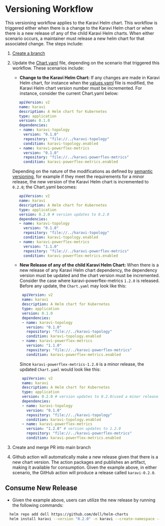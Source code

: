 # Versioning Workflow

This versioning workflow applies to the Karavi Helm chart. This workflow is triggered either when there is a change to the Karavi Helm chart or when there is a new release of any of the child Karavi Helm charts. When either scenario occurs, a maintainer must release a new helm chart for that associated change. The steps include:

1) [Create a branch](../../CONTRIBUTING.md)
2) Update the [Chart.yaml](../karavi/Chart.yaml) file, depending on the scenario that triggered this workflow. These scenarios include:

   - **Change to the Karavi Helm Chart:**
   If any changes are made in Karavi Helm chart, for instance when the [values.yaml](./values.yaml) file is modified, the Karavi Helm chart version number must be incremented. For instance, consider the current Chart.yaml below: 

   ```yaml
      apiVersion: v2
      name: karavi
      description: A Helm chart for Kubernetes
      type: application
      version: 0.1.0
      dependencies:
      - name: karavi-topology
        version: "0.1.0"
        repository: "file://../karavi-topology"
        condition: karavi-topology.enabled
      - name: karavi-powerflex-metrics
        version: "0.1.0"
        repository: "file://../karavi-powerflex-metrics"
        condition: karavi-powerflex-metrics.enabled
   ```

   Depending on the nature of the modifications as defined by [semantic versioning](http://semver.org), for example if they meet the requirements for a minor release, the new version of the Karavi Helm chart is incremented to `0.2.0`; the Chart.yaml becomes:
  
   ```yaml
      apiVersion: v2
      name: karavi
      description: A Helm chart for Kubernetes
      type: application
      version: 0.2.0 # version updates to 0.2.0 
      dependencies:
      - name: karavi-topology
        version: "0.1.0"
        repository: "file://../karavi-topology"
        condition: karavi-topology.enabled
      - name: karavi-powerflex-metrics
        version: "1.1.0"
        repository: "file://../karavi-powerflex-metrics"
        condition: karavi-powerflex-metrics.enabled
   ```

   - **New Release of any of the child Karavi Helm Chart:**
    When there is a new release of any Karavi Helm chart dependency, the dependency version must be updated and the chart version must be incremented. Consider the case where karavi-powerflex-metrics `1.2.0` is released. Before any update, the `Chart.yaml` may look like this:

     ```yaml
      apiVersion: v2
      name: karavi
      description: A Helm chart for Kubernetes
      type: application
      version: 0.1.0
      dependencies:
      - name: karavi-topology
        version: "0.1.0"
        repository: "file://../karavi-topology"
        condition: karavi-topology.enabled
      - name: karavi-powerflex-metrics
        version: "1.1.0"
        repository: "file://../karavi-powerflex-metrics"
        condition: karavi-powerflex-metrics.enabled
     ```

     Since `karavi-powerflex-metrics-1.2.0` is a minor release, the updated `Chart.yaml` would look like this:

     ```yaml
      apiVersion: v2
      name: karavi
      description: A Helm chart for Kubernetes
      type: application
      version: 0.2.0 # version updates to 0.2.0(used a minor release change for this illustration)
      dependencies:
      - name: karavi-topology
        version: "0.1.0"
        repository: "file://../karavi-topology"
        condition: karavi-topology.enabled
      - name: karavi-powerflex-metrics
        version: "1.2.0" # version updates to 1.2.0
        repository: "file://../karavi-powerflex-metrics"
        condition: karavi-powerflex-metrics.enabled
     ```

3) Create and merge PR into main branch
4) Github action will automatically make a new release given that there is a new chart version. The action packages and publishes an artifact,  making it available for consumption. Given the example above, in either scenario, the GitHub action will produce a release called `karavi-0.2.0`.

## Consume New Release

- Given the example above, users can utilize the new release by running the following commands:

 ```bash
   helm repo add dell https://github.com/dell/helm-charts
   helm install karavi --version "0.2.0" -n karavi --create-namespace --render-subchart-notes
 ```
